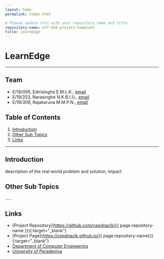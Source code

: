 ```yaml
---
layout: home
permalink: index.html

# Please update this with your repository name and title
repository-name: eYY-XXX-project-template
title: LearnEdge
---
```


[comment]: # "This is the standard layout for the project, but you can clean this and use your own template"

# LearnEdge

---

<!-- 
This is a sample image, to show how to add images to your page. To learn more options, please refer [this](https://projects.ce.pdn.ac.lk/docs/faq/how-to-add-an-image/)

![Sample Image](./images/sample.png)
 -->

## Team
-  E/19/095, Edirisinghe E.M.L.K., [email](mailto:e19095@eng.pdn.ac.lk)
-  E/19/253, Narasinghe N.K.B.I.U., [email](mailto:e19253@eng.pdn.ac.lk)
-  E/19/306, Rajakaruna M.M.P.N., [email](mailto:e19306@eng.pdn.ac.lk)

## Table of Contents
1. [Introduction](#introduction)
2. [Other Sub Topics](#other-sub-topics)
3. [Links](#links)

---

## Introduction

 description of the real world problem and solution, impact

## Other Sub Topics

.....

## Links

- [Project Repository](https://github.com/cepdnaclk/{{ page.repository-name }}){:target="_blank"}
- [Project Page](https://cepdnaclk.github.io/{{ page.repository-name}}){:target="_blank"}
- [Department of Computer Engineering](http://www.ce.pdn.ac.lk/)
- [University of Peradeniya](https://eng.pdn.ac.lk/)


[//]: # (Please refer this to learn more about Markdown syntax)
[//]: # (https://github.com/adam-p/markdown-here/wiki/Markdown-Cheatsheet)
